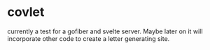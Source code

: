 # covlet
currently a test for a gofiber and svelte server. Maybe later on it will incorporate other code to create a letter generating site.
